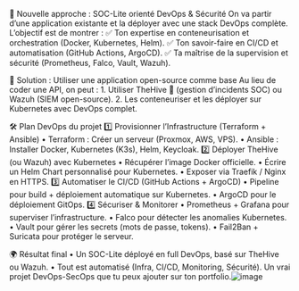 🚀 Nouvelle approche : SOC-Lite orienté DevOps & Sécurité
On va partir d’une application existante et la déployer avec une stack DevOps complète. L’objectif est de montrer :
✅ Ton expertise en conteneurisation et orchestration (Docker, Kubernetes, Helm).
✅ Ton savoir-faire en CI/CD et automatisation (GitHub Actions, ArgoCD).
✅ Ta maîtrise de la supervision et sécurité (Prometheus, Falco, Vault, Wazuh).

🔹 Solution : Utiliser une application open-source comme base
Au lieu de coder une API, on peut :
	1. Utiliser TheHive 🐝 (gestion d’incidents SOC) ou Wazuh (SIEM open-source).
	2. Les conteneuriser et les déployer sur Kubernetes avec DevOps complet.

🛠️ Plan DevOps du projet
1️⃣ Provisionner l’Infrastructure (Terraform + Ansible)
	• Terraform : Créer un serveur (Proxmox, AWS, VPS).
	• Ansible : Installer Docker, Kubernetes (K3s), Helm, Keycloak.
2️⃣ Déployer TheHive (ou Wazuh) avec Kubernetes
	• Récupérer l’image Docker officielle.
	• Écrire un Helm Chart personnalisé pour Kubernetes.
	• Exposer via Traefik / Nginx en HTTPS.
3️⃣ Automatiser le CI/CD (GitHub Actions + ArgoCD)
	• Pipeline pour build + déploiement automatique sur Kubernetes.
	• ArgoCD pour le déploiement GitOps.
4️⃣ Sécuriser & Monitorer
	• Prometheus + Grafana pour superviser l’infrastructure.
	• Falco pour détecter les anomalies Kubernetes.
	• Vault pour gérer les secrets (mots de passe, tokens).
	• Fail2Ban + Suricata pour protéger le serveur.

🌍 Résultat final
	• Un SOC-Lite déployé en full DevOps, basé sur TheHive ou Wazuh.
	• Tout est automatisé (Infra, CI/CD, Monitoring, Sécurité).
Un vrai projet DevOps-SecOps que tu peux ajouter sur ton portfolio.![image](https://github.com/user-attachments/assets/47ad0a68-fcb1-4a58-b915-daa346d30f6a)
